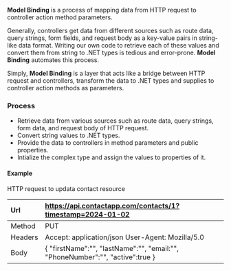 **Model Binding** is a process of mapping data from HTTP request to controller action method parameters.

Generally, controllers get data from different sources such as route data, query strings, form fields, and request body as a key-value pairs in string-like data format. Writing our own code to retrieve each of these values and convert them from string to .NET types is tedious and error-prone. **Model Binding**  automates this process.

Simply, **Model Binding** is a layer that acts like a bridge between HTTP request and controllers, transform the data to .NET types and supplies to controller action methods as parameters.

### Process
- Retrieve data from various sources such as route data, query strings, form data, and request body of HTTP request.
- Convert string values to .NET types.
- Provide the data to controllers in method parameters and public properties.
- Intialize the complex type and assign the values to properties of it.

#### Example
HTTP request to updata contact resource

| Url  | https://api.contactapp.com/contacts/1?timestamp=2024-01-02  |
| :------------ |:---------------|
| Method     | PUT |
| Headers     | Accept: application/json User-Agent: Mozilla/5.0        |
| Body | { "firstName":"",  "lastName":"",  "email:"", "PhoneNumber":"", "active":true } |



